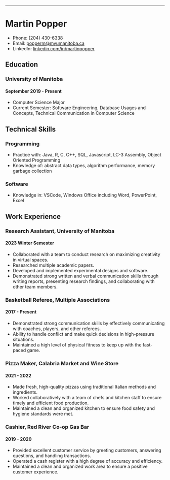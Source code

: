 
---

# Martin Popper

- Phone: (204) 430-6338
- Email: [popperm@myumanitoba.ca](mailto:popperm@myumanitoba.ca)
- LinkedIn: [linkedin.com/in/martinpopper](https://www.linkedin.com/in/martinpopper/)

## Education

### University of Manitoba
#### September 2019 - Present

- Computer Science Major
- Current Semester: Software Engineering, Database Usages and Concepts, Technical Communication in Computer Science


## Technical Skills

### Programming
- Practice with: Java, R, C, C++, SQL, Javascript, LC-3 Assembly, Object Oriented Programming
- Knowledge of: abstract data types, algorithm performance, memory garbage collection


### Software
- Knowledge in: VSCode, Windows Office including Word, PowerPoint, Excel

## Work Experience

### Research Assistant, University of Manitoba
#### 2023 Winter Semester

- Collaborated with a team to conduct research on maximizing creativity in virtual spaces.
- Researched multiple academic papers.
- Developed and implemented experimental designs and software.
- Demonstrated strong written and verbal communication skills through writing reports, presenting research findings, and collaborating with other team members.

### Basketball Referee, Multiple Associations
#### 2017 - Present

- Demonstrated strong communication skills by effectively communicating with coaches, players, and other referees.
- Ability to handle conflict and make quick decisions in high-pressure situations.
- Maintained a high level of physical fitness to keep up with the fast-paced game.

### Pizza Maker, Calabria Market and Wine Store
#### 2021 - 2022

- Made fresh, high-quality pizzas using traditional Italian methods and ingredients.
- Worked collaboratively with a team of chefs and kitchen staff to ensure timely and efficient food production.
- Maintained a clean and organized kitchen to ensure food safety and hygiene standards were met.

### Cashier, Red River Co-op Gas Bar
#### 2019 - 2020

- Provided excellent customer service by greeting customers, answering questions, and handling transactions.
- Operated a cash register with a high degree of accuracy and efficiency.
- Maintained a clean and organized work area to ensure a positive customer experience.
